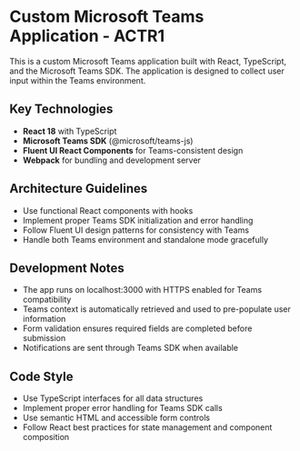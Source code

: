 <!-- Use this file to provide workspace-specific custom instructions to Copilot. For more details, visit https://code.visualstudio.com/docs/copilot/copilot-customization#_use-a-githubcopilotinstructionsmd-file -->

# Custom Microsoft Teams Application - ACTR1

This is a custom Microsoft Teams application built with React, TypeScript, and the Microsoft Teams SDK. The application is designed to collect user input within the Teams environment.

## Key Technologies
- **React 18** with TypeScript
- **Microsoft Teams SDK** (@microsoft/teams-js)
- **Fluent UI React Components** for Teams-consistent design
- **Webpack** for bundling and development server

## Architecture Guidelines
- Use functional React components with hooks
- Implement proper Teams SDK initialization and error handling
- Follow Fluent UI design patterns for consistency with Teams
- Handle both Teams environment and standalone mode gracefully

## Development Notes
- The app runs on localhost:3000 with HTTPS enabled for Teams compatibility
- Teams context is automatically retrieved and used to pre-populate user information
- Form validation ensures required fields are completed before submission
- Notifications are sent through Teams SDK when available

## Code Style
- Use TypeScript interfaces for all data structures
- Implement proper error handling for Teams SDK calls
- Use semantic HTML and accessible form controls
- Follow React best practices for state management and component composition
